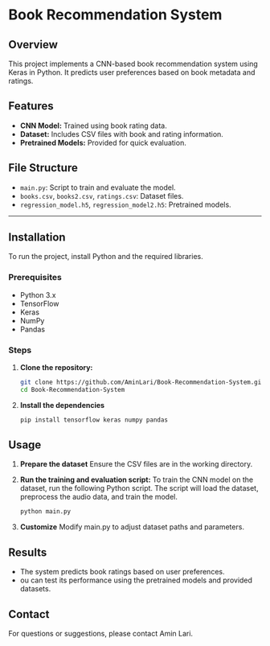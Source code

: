 # Book Recommendation System

## Overview
This project implements a CNN-based book recommendation system using Keras in Python. It predicts user preferences based on book metadata and ratings.

## Features
- **CNN Model:** Trained using book rating data.
- **Dataset:** Includes CSV files with book and rating information.
- **Pretrained Models:** Provided for quick evaluation.

## File Structure
- `main.py`: Script to train and evaluate the model.
- `books.csv`, `books2.csv`, `ratings.csv`: Dataset files.
- `regression_model.h5`, `regression_model2.h5`: Pretrained models.

---

## Installation
To run the project, install Python and the required libraries.

### Prerequisites
- Python 3.x
- TensorFlow
- Keras
- NumPy
- Pandas

### Steps
1. **Clone the repository:**
   ```bash
   git clone https://github.com/AminLari/Book-Recommendation-System.git
   cd Book-Recommendation-System


2. **Install the dependencies**
   ```bash
   pip install tensorflow keras numpy pandas

## Usage
1. **Prepare the dataset**
   Ensure the CSV files are in the working directory.

2. **Run the training and evaluation script:**
   To train the CNN model on the dataset, run the following Python script. The script will load the dataset, preprocess the audio data, and train the model.
   ```bash
   python main.py

3. **Customize**
   Modify main.py to adjust dataset paths and parameters.

## Results
- The system predicts book ratings based on user preferences.
- ou can test its performance using the pretrained models and provided datasets.

## Contact
For questions or suggestions, please contact Amin Lari.
